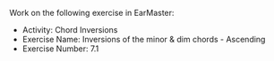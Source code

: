 Work on the following exercise in EarMaster:
- Activity: Chord Inversions
- Exercise Name: Inversions of the minor & dim chords - Ascending
- Exercise Number: 7.1
